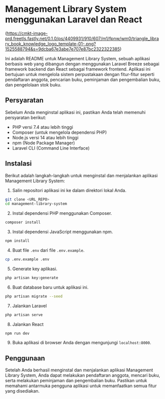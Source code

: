 # Management Library System menggunakan Laravel dan React

(https://cmkt-image-prd.freetls.fastly.net/0.1.0/ps/4409931/910/607/m1/fpnw/wm0/triangle_library_book_knowledge_logo_template-01-.png?1525588794&s=9dcba67e3abe7e707e87bc2322322385)

Ini adalah README untuk Management Library System, sebuah aplikasi berbasis web yang dibangun dengan menggunakan Laravel Breeze sebagai framework backend dan React sebagai framework frontend. Aplikasi ini bertujuan untuk mengelola sistem perpustakaan dengan fitur-fitur seperti pendaftaran anggota, pencarian buku, peminjaman dan pengembalian buku, dan pengelolaan stok buku.

## Persyaratan

Sebelum Anda menginstal aplikasi ini, pastikan Anda telah memenuhi persyaratan berikut:

- PHP versi 7.4 atau lebih tinggi
- Composer (untuk mengelola dependensi PHP)
- Node.js versi 14 atau lebih tinggi
- npm (Node Package Manager)
- Laravel CLI (Command Line Interface)

## Instalasi

Berikut adalah langkah-langkah untuk menginstal dan menjalankan aplikasi Management Library System:

1. Salin repositori aplikasi ini ke dalam direktori lokal Anda.

```bash
git clone <URL_REPO>
cd management-library-system
```

2. Instal dependensi PHP menggunakan Composer.

```bash
composer install
```

3. Instal dependensi JavaScript menggunakan npm.

```bash
npm install
```

4. Buat file `.env` dari file `.env.example`.

```bash
cp .env.example .env
```

5. Generate key aplikasi.

```bash
php artisan key:generate
```

6. Buat database baru untuk aplikasi ini.

```bash
php artisan migrate --seed
```

7. Jalankan Laravel 

```bash
php artisan serve
```

8. Jalankan React

```bash
npm run dev
```

9. Buka aplikasi di browser Anda dengan mengunjungi `localhost:8000`.

## Penggunaan

Setelah Anda berhasil menginstal dan menjalankan aplikasi Management Library System, Anda dapat melakukan pendaftaran anggota, mencari buku, serta melakukan peminjaman dan pengembalian buku. Pastikan untuk memahami antarmuka pengguna aplikasi untuk memanfaatkan semua fitur yang disediakan.
